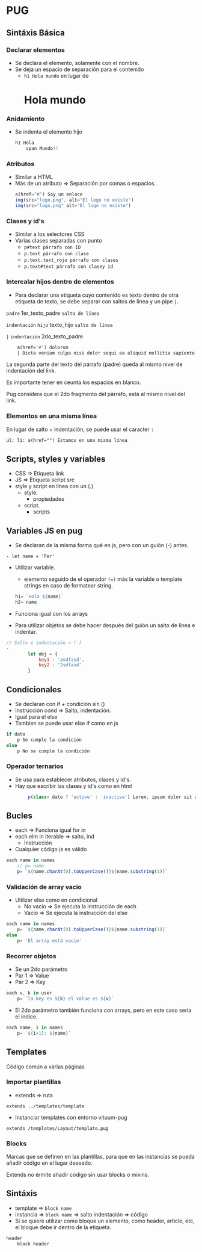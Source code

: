 # PUG

## Sintáxis Básica

### Declarar elementos
- Se declara el elemento, solamente con el nombre.
- Se deja un espacio de separación para el contenido
    - `h1 Hola mundo` en lugar de <h1>Hola mundo</h1>

### Anidamiento
- Se indenta el elemento hijo
    ```javascript
    h1 Hola
        span Mundo!!
    ```
### Atributos
- Similar a HTML
- Más de un atributo => Separación por comas o espacios.
    ```javascript
    a(href="#") Soy un enlace
    img(src="logo.png", alt="El logo no existe")
    img(src="logo.png" alt="El logo no existe")
    ```
### Clases y id's
- Similar a los selectores CSS
- Varias clases separadas con punto
    - `p#text párrafo con ID`
    - `p.text párrafo con clase`
    - `p.text.text_rojo párrafo con clases`
    - `p.text#text párrafo con clasey id`

### Intercalar hijos dentro de elementos
- Para declarar una etiqueta cuyo contenido es texto dentro de otra etiqueta de texto, se debe separar con saltos de línea y un pipe `|`.

`padre` 1er_texto_padre `salto de línea` 

`indentación` `hijo` texto_hijo `salto de línea`

`|` `indentación` 2do_texto_padre

```p Lorem ipsum dolor, sit amet consectetur adipisicing elit. Dolore vero quis 
    a(href='#') dolorum
    | Dicta veniam culpa nisi dolor sequi ea aliquid mollitia sapiente natus consectetur, recusandae ducimus tempora officia cupiditate nostrum?
```

La segunda parte del texto del párrafo (padre) queda al mismo nivel de indentación del link.

Es importante tener en ceunta los espacios en blanco.

Pug considera que el 2do fragmento del pàrrafo, está al mismo nivel del link.

### Elementos en una misma línea

En lugar de salto + indentación, se puede usar el caracter `:`

```html
ul: li: a(href="") Estamos en una misma línea
```

## Scripts, styles y variables

- CSS => Etiqueta link
- JS => Etiqueta script src
- style y script en línea con un (.)
    - style.
        - propiedades
    - script.
        - scripts

## Variables JS en pug
- Se declaran de la misma forma qué en js, pero con un guión (-) antes.

`- let name = 'Fer'`

- Utilizar variable.
    - elemento seguido de el operador `(=)` más la variable o template strings en caso de formatear string.

    ```javascript
    h1= `Hola ${name}`
    h2= name
    ```
- Funciona igual con los arrays
- Para utilizar objetos se debe hacer después del guión un salto de línea e indentar.

```javascript
// Salto e indentación > (-)
- 
        let obj = {
            key1 : 'asdfasd',
            key2 : '2sdfasd'            
        }
```
## Condicionales

- Se declaran con if + condición sin ()
- Instrucción cond => Salto, indentación.
- Igual para el else
- Tambien se puede usar else if como en js

```javascript
if dato 
    p Se cumple la condición
else 
    p No se cumple la condición
```

### Operador ternarios
- Se usa para establecer atributos, clases y id's.
- Hay que escribir las clases y id's como en html

```javascript
        p(class= dato ? 'active' : 'inactive') Lorem, ipsum dolor sit amet
```

## Bucles

- each => Funciona igual for in
- each elm in iterable => salto, ind
    - Instrucción
- Cualquier código js es válido

```javascript
each name in names
    // p= name
    p= `${name.charAt(0).toUpperCase()}${name.substring(1)}`
```

### Validación de array vacio

- Utilizar else como en condicional
    - No vacio => Se ejecuta la instrucción de each
    - Vacio => Se ejecuta la instrucción del else

```js
each name in names
    p= `${name.charAt(0).toUpperCase()}${name.substring(1)}`
else 
    p= 'El array está vacio'
```
### Recorrer objetos

- Se un 2do parámetro
- Par 1 => Value
- Par 2 => Key

```js
each v, k in user
    p= `la key es ${k} el value es ${v}`
```

- El 2do parámetro también funciona con arrays, pero en este caso sería el índice.

```js
each name, i in names
    p= `${i+1}: ${name}`
```

## Templates
Código común a varias páginas

### Importar plantillas
- extends => ruta

`extends ../templates/template`

- Instanciar templates con entorno vituum-pug

`extends /templates/Layout/template.pug`


### Blocks

Marcas que se definen en las plantillas, para que en las instancias se pueda añadir código en el lugar deseado.

Extends no érmite añadir código sin usar blocks o mixins.

## Sintáxis

- template => `block name`
- instancia => `block name` => salto indentación => código
- Si se quiere utilizar como bloque un elemento, como header, article, etc, el bloque debe ir dentro de la etiqueta.

```js
header
    block header
```



